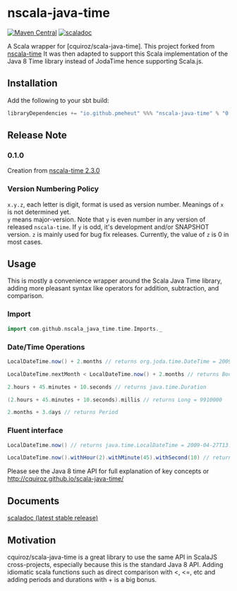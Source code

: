 # nscala-java-time
[![Maven Central](https://maven-badges.herokuapp.com/maven-central/io.github.pmeheut/nscala-java-time_2.13/badge.svg)](https://maven-badges.herokuapp.com/maven-central/io.github.pmeheut/nscala-java-time_2.13)
[![scaladoc](https://javadoc.io/badge2/io.github.pmeheut/nscala-java-time_2.13/javadoc.svg)](https://javadoc.io/doc/io.github.pmeheut/nscala-java-time_2.13)

A Scala wrapper for [cquiroz/scala-java-time]. This project forked from [nscala-time](https://github.com/nscala-time/nscala-time/ "scala-time") 
It was then adapted to support this Scala implementation of the Java 8 Time library instead of JodaTime hence supporting Scala.js. 


## Installation

Add the following to your sbt build:

```scala
libraryDependencies += "io.github.pmeheut" %%% "nscala-java-time" % "0.1.0"
```

## Release Note

### 0.1.0
Creation from [nscala-time 2.3.0](https://github.com/nscala-time/nscala-time/tree/0eae4c573748317a600ff946c6f1823009b95a7f)

### Version Numbering Policy

`x.y.z`, each letter is digit, format is used as version number.  Meanings of `x` is not determined yet.  
`y` means major-version.  Note that `y` is even number in any version of released `nscala-time`.  If `y` is odd, 
it's development and/or SNAPSHOT version.  `z` is mainly used for bug fix releases.  Currently, the value of `z` is 0
in most cases.

## Usage

This is mostly a convenience wrapper around the Scala Java Time library, adding
more pleasant syntax like operators for addition, subtraction, and comparison.

### Import

```scala
import com.github.nscala_java_time.time.Imports._
```


### Date/Time Operations
```scala
LocalDateTime.now() + 2.months // returns org.joda.time.DateTime = 2009-06-27T13:25:59.195-07:00

LocalDateTime.nextMonth < LocalDateTime.now() + 2.months // returns Boolean = true

2.hours + 45.minutes + 10.seconds // returns java.time.Duration

(2.hours + 45.minutes + 10.seconds).millis // returns Long = 9910000

2.months + 3.days // returns Period
```


### Fluent interface
```scala
LocalDateTime.now() // returns java.time.LocalDateTime = 2009-04-27T13:25:42.659-07:00

LocalDateTime.now().withHour(2).withMinute(45).withSecond(10) // returns java.time.LocalDateTime = 2009-04-27T02:45:10.313-07:00
```


Please see the Java 8 time API for full explanation of key concepts or http://cquiroz.github.io/scala-java-time/


## Documents

[scaladoc (latest stable release)](https://javadoc.io/doc/io.github.pmeheut/nscala-java-time_2.13)

## Motivation

cquiroz/scala-java-time is a great library to use the same API in ScalaJS cross-projects, especially because this is the standard Java 8 API.
Adding idiomatic scala functions such as direct comparison with <, <=, etc and adding periods and durations with + is a big bonus.
